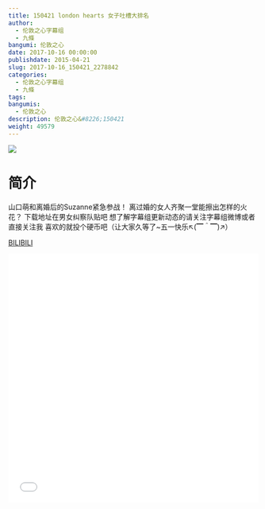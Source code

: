 ```yaml
---
title: 150421 london hearts 女子吐槽大排名
author: 
  - 伦敦之心字幕组
  - 九條
bangumi: 伦敦之心
date: 2017-10-16 00:00:00
publishdate: 2015-04-21
slug: 2017-10-16_150421_2278842
categories: 
  - 伦敦之心字幕组
  - 九條
tags: 
bangumis: 
  - 伦敦之心
description: 伦敦之心&#8226;150421
weight: 49579
---
```


![](https://i.imgur.com/X9Uh2Lm.jpg)

# 简介  
山口萌和离婚后的Suzanne紧急参战！ 离过婚的女人齐聚一堂能擦出怎样的火花？ 下载地址在男女纠察队贴吧 想了解字幕组更新动态的请关注字幕组微博或者直接关注我 喜欢的就投个硬币吧（让大家久等了~五一快乐↖(▔＾▔)↗）

  [BILIBILI](https://www.bilibili.com/video/av2278842/)


<div class="vcontainer">  <iframe class='video' src="//www.bilibili.com/html/html5player.html?cid=3552810&aid=2278842" width="100%" height="500" frameborder="0" allowfullscreen="allowfullscreen"></iframe></div>
